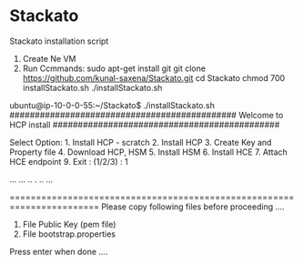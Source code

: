 # Stackato
Stackato installation script

1. Create Ne VM
2. Run Ccmmands: 
    sudo apt-get install git
    git clone https://github.com/kunal-saxena/Stackato.git
    cd Stackato
    chmod 700 installStackato.sh
    ./installStackato.sh


ubuntu@ip-10-0-0-55:~/Stackato$ ./installStackato.sh
#############################################
      Welcome to HCP install
#############################################

Select Option:
    1. Install HCP - scratch
    2. Install HCP
    3. Create Key and Property file
    4. Download HCP, HSM
    5. Install HSM
    6. Install HCE
    7. Attach HCE endpoint
    9. Exit   : (1/2/3) : 1

...
...
..
.
..
...

=======================================================================
Please copy following files before proceeding ....
  1. File Public Key (pem file)
  2. File bootstrap.properties

Press enter when done ....



